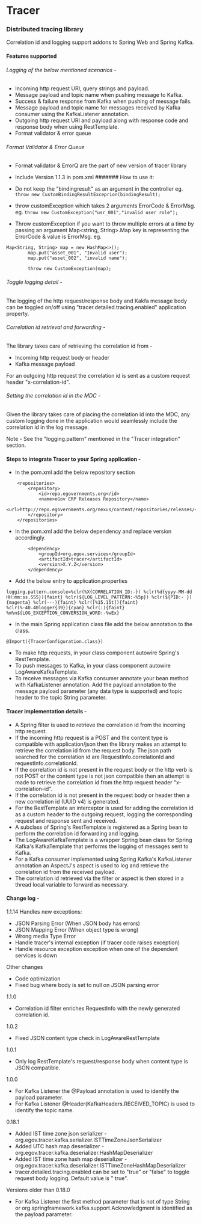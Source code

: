 # Tracer

### Distributed tracing library

Correlation id and logging support addons to Spring Web and Spring Kafka.

#### Features supported

###### Logging of the below mentioned scenarios -

- Incoming http request URI, query strings and payload.
- Message payload and topic name when pushing message to Kafka.
- Success & failure response from Kafka when pushing of message fails.
- Message payload and topic name for messages received by Kafka consumer using the KafkaListener annotation.
- Outgoing http request URI and payload along with response code and response body when using RestTemplate.
- Format validator & error queue

###### Format Validator & Error Queue

- Format validator & ErrorQ are the part of new version of tracer library
- Include Version 1.1.3 in pom.xml
  ####### How to use it:
- Do not keep the "bindingresult" as an argument in the controller
  eg. ``` throw new CustomBindingResultExceprion(bindingResult); ```

- throw customException which takes 2 arguments ErrorCode & ErrorMsg.
  eg. ``` throw new CustomException("usr_001","invalid user role"); ```
- Throw customException if you want to throw multiple errors at a time by passing an argument Map<string, String>.Map
  key is representing the ErrorCode & value is ErrorMsg. eg.

```
Map<String, String> map = new HashMap<>();
		map.put("asset_001", "Invalid user");
		map.put("asset_002", "invalid name");
		
		throw new CustomException(map);
```        

###### Toggle logging detail -

The logging of the http request/response body and Kakfa message body can be toggled on/off using
"tracer.detailed.tracing.enabled" application property.

###### Correlation id retrieval and forwarding -

The library takes care of retrieving the correlation id from -

- Incoming http request body or header
- Kafka message payload

For an outgoing http request the correlation id is sent as a custom request header "x-correlation-id".

###### Setting the correlation id in the MDC -

Given the library takes care of placing the correlation id into the MDC, any custom logging done in the
application would seamlessly include the correlation id in the log message.

Note - See the "logging.pattern" mentioned in the "Tracer integration" section.

#### Steps to integrate Tracer to your Spring application -

- In the pom.xml add the below repository section

 ```
     <repositories>
         <repository>
             <id>repo.egovernments.org</id>
             <name>eGov ERP Releases Repository</name>
             <url>http://repo.egovernments.org/nexus/content/repositories/releases/</url>
         </repository>
     </repositories>
 ```

- In the pom.xml add the below dependency and replace version accordingly.

 ```
         <dependency>
             <groupId>org.egov.services</groupId>
             <artifactId>tracer</artifactId>
             <version>X.Y.Z</version>
         </dependency>
 ```

- Add the below entry to application.properties

 ```
 logging.pattern.console=%clr(%X{CORRELATION_ID:-}) %clr(%d{yyyy-MM-dd HH:mm:ss.SSS}){faint} %clr(${LOG_LEVEL_PATTERN:-%5p}) %clr(${PID:- }){magenta} %clr(---){faint} %clr([%15.15t]){faint} %clr(%-40.40logger{39}){cyan} %clr(:){faint} %m%n${LOG_EXCEPTION_CONVERSION_WORD:-%wEx}
 ```

- In the main Spring application class file add the below annotation to the class.

 ```
 @Import({TracerConfiguration.class})
```

- To make http requests, in your class component autowire Spring's RestTemplate.
- To push messages to Kafka, in your class component autowire LogAwareKafkaTemplate.
- To receive messages via Kafka consumer annotate your bean method with KafkaListener annotation. Add the
  payload annotation to the message payload parameter (any data type is supported) and topic header to the topic String
  parameter.

#### Tracer implementation details -

- A Spring filter is used to retrieve the correlation id from the incoming http request.
- If the incoming http request is a POST and the content type is compatible with application/json then the library
  makes an attempt to retrieve the correlation id from the request body.
  The json path searched for the correlation id are RequestInfo.correlationId and requestInfo.correlationId.
- If the correlation id is not present in the request body or the http verb is not POST or the content type is not json
  compatible then an attempt is made to retrieve the correlation id from the http request header "x-correlation-id".
- If the correlation id is not present in the request body or header then a new correlation id (UUID v4) is generated.
- For the RestTemplate an interceptor is used for adding the correlation id as a custom header
  to the outgoing request, logging the corresponding request and response sent and received.
- A subclass of Spring's RestTemplate is registered as a Spring bean to perform the correlation id forwarding and
  logging.
- The LogAwareKafkaTemplate is a wrapper Spring bean class for Spring Kafka's KafkaTemplate that performs the logging
  of messages sent to Kafka.
- For a Kafka consumer implemented using Spring Kafka's KafkaListener annotation an AspectJ's aspect is used to log and
  retrieve the correlation id from the received payload.
- The correlation id retrieved via the filter or aspect is then stored in a thread local variable to
  forward as necessary.

#### Change log -

1.1.14
Handles new exceptions:

- JSON Parsing Error (When JSON body has errors)
- JSON Mapping Error (When object type is wrong)
- Wrong media Type Error
- Handle tracer's internal exception (if tracer code raises exception)
- Handle resource exception exception when one of the dependent services is down

Other changes

- Code optimization
- Fixed bug where body is set to null on JSON parsing error

1.1.0

- Correlation id filter enriches RequestInfo with the newly generated correlation id.

1.0.2

- Fixed JSON content type check in LogAwareRestTemplate

1.0.1

- Only log RestTemplate's request/response body when content type is JSON compatible.

1.0.0

- For Kafka Listener the @Payload annotation is used to identify the payload parameter.
- For Kafka Listener @Header(KafkaHeaders.RECEIVED_TOPIC) is used to identify the topic name.

0.18.1

- Added IST time zone json serializer - org.egov.tracer.kafka.serializer.ISTTimeZoneJsonSerializer
- Added UTC hash map deserializer - org.egov.tracer.kafka.deserializer.HashMapDeserializer
- Added IST time zone hash map deserializer - org.egov.tracer.kafka.deserializer.ISTTimeZoneHashMapDeserializer
- tracer.detailed.tracing.enabled can be set to "true" or "false" to toggle request body logging. Default value is "
  true".

Versions older than 0.18.0

- For Kafka Listener the first method parameter that is not of type
  String or org.springframework.kafka.support.Acknowledgment is identified as the payload parameter.




